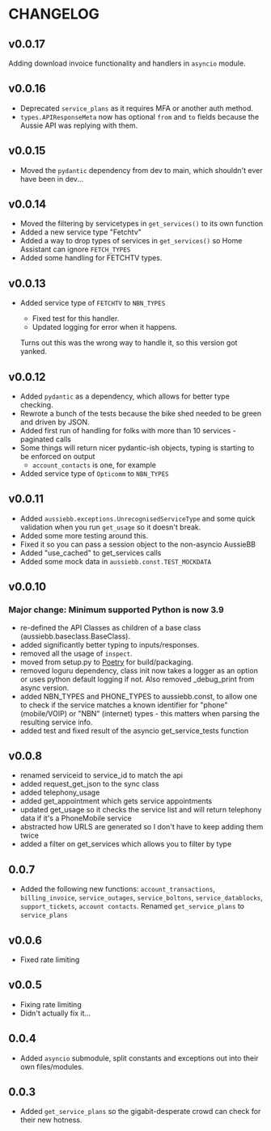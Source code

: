 # CHANGELOG

## v0.0.17

Adding download invoice functionality and handlers in `asyncio` module.

## v0.0.16

- Deprecated `service_plans` as it requires MFA or another auth method.
- `types.APIResponseMeta` now has optional `from` and `to` fields because the Aussie API was replying with them.

## v0.0.15

- Moved the `pydantic` dependency from dev to main, which shouldn't ever have been in dev...

## v0.0.14

- Moved the filtering by servicetypes in `get_services()` to its own function
- Added a new service type "Fetchtv"
- Added a way to drop types of services in `get_services()` so Home Assistant can ignore `FETCH_TYPES`
- Added some handling for FETCHTV types.

## v0.0.13

- Added service type of `FETCHTV` to `NBN_TYPES`
  - Fixed test for this handler.
  - Updated logging for error when it happens.

  Turns out this was the wrong way to handle it, so this version got yanked.

## v0.0.12

- Added `pydantic` as a dependency, which allows for better type checking.
- Rewrote a bunch of the tests because the bike shed needed to be green and driven by JSON.
- Added first run of handling for folks with more than 10 services - paginated calls
- Some things will return nicer pydantic-ish objects, typing is starting to be enforced on output
  - `account_contacts` is one, for example
- Added service type of `Opticomm` to `NBN_TYPES`

## v0.0.11

- Added `aussiebb.exceptions.UnrecognisedServiceType` and some quick validation when you run `get_usage` so it doesn't break.
- Added some more testing around this.
- Fixed it so you can pass a session object to the non-asyncio AussieBB
- Added "use_cached" to get_services calls
- Added some mock data in `aussiebb.const.TEST_MOCKDATA`

## v0.0.10

### Major change: Minimum supported Python is now 3.9

- re-defined the API Classes as children of a base class (aussiebb.baseclass.BaseClass).
- added significantly better typing to inputs/responses.
- removed all the usage of `inspect`.
- moved from setup.py to [Poetry](https://python-poetry.org) for build/packaging.
- removed loguru dependency, class init now takes a logger as an option or uses python default logging if not. Also removed _debug_print from async version.
- added NBN_TYPES and PHONE_TYPES to aussiebb.const, to allow one to check if the service matches a known identifier for "phone" (mobile/VOIP) or "NBN" (internet) types - this matters when parsing the resulting service info.
- added test and fixed result of the asyncio get_service_tests function

## v0.0.8

  - renamed serviceid to service_id to match the api
  - added request_get_json to the sync class
  - added telephony_usage
  - added get_appointment which gets service appointments
  - updated get_usage so it checks the service list and will return telephony data if it's a PhoneMobile service
  - abstracted how URLS are generated so I don't have to keep adding them twice
  - added a filter on get_services which allows you to filter by type

## 0.0.7 

  - Added the following new functions: `account_transactions`, `billing_invoice`, `service_outages`, `service_boltons`, `service_datablocks`, `support_tickets`, `account contacts`. Renamed `get_service_plans` to `service_plans`

## v0.0.6 

  - Fixed rate limiting

## v0.0.5

  - Fixing rate limiting
  - Didn't actually fix it...

## 0.0.4 

  - Added `asyncio` submodule, split constants and exceptions out into their own files/modules.

## 0.0.3 

  - Added `get_service_plans` so the gigabit-desperate crowd can check for their new hotness.
